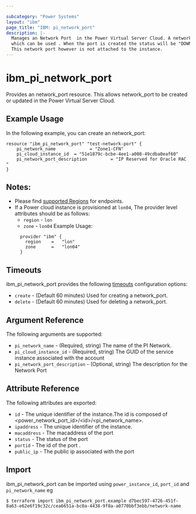 ```yaml
---

subcategory: "Power Systems"
layout: "ibm"
page_title: "IBM: pi_network_port"
description: |-
  Manages an Network Port  in the Power Virtual Server Cloud. A network port is equivalent to reserving an ip in the subnet
  which can be used . When the port is created the status will be "DOWN".
  This network port however is not attached to the instance. 
---
```


# ibm\_pi_network_port

Provides an network_port resource. This allows network_port to be created or updated in the Power Virtual Server Cloud.

## Example Usage

In the following example, you can create an network_port:

```hcl
resource "ibm_pi_network_port" "test-network-port" {
    pi_network_name             = "Zone1-CFN"
    pi_cloud_instance_id  = "51e1879c-bcbe-4ee1-a008-49cdba0eaf60"
    pi_network_port_description         = "IP Reserved for Oracle RAC "
}
```

## Notes:
* Please find [supported Regions](https://cloud.ibm.com/apidocs/power-cloud#endpoint) for endpoints.
* If a Power cloud instance is provisioned at `lon04`, The provider level attributes should be as follows:
  * `region` - `lon`
  * `zone` - `lon04`
  Example Usage:
  ```hcl
    provider "ibm" {
      region    =   "lon"
      zone      =   "lon04"
    }
  ```
## Timeouts

ibm_pi_network_port provides the following [timeouts](https://www.terraform.io/docs/configuration/resources.html#timeouts) configuration options:

* `create` - (Default 60 minutes) Used for creating a network_port.
* `delete` - (Default 60 minutes) Used for deleting a network_port.

## Argument Reference

The following arguments are supported:

* `pi_network_name` - (Required, string) The name of the PI Network.
* `pi_cloud_instance_id` - (Required, string) The GUID of the service instance associated with the account
* `pi_network_port_description` - (Optional, string) The description for the Network Port
## Attribute Reference

The following attributes are exported:

* `id` - The unique identifier of the instance.The id is composed of \<power_network_port_id\>/\<id\>/<pi_network_name>.
* `ipaddress` - The unique identifier of the instance.
* `macaddress` - The macaddress of the port
* `status` - The status of the port
* `portid` - The id of the port .
* `public_ip` - The public ip associated with the port

## Import

ibm_pi_network_port can be imported using `power_instance_id`, `port_id` and `pi_network_name` eg

```
$ terraform import ibm_pi_network_port.example d7bec597-4726-451f-8a63-e62e6f19c32c/cea6651a-bc0a-4438-9f8a-a0770bbf3ebb/network-name
```
